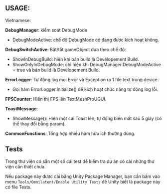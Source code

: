 
## USAGE:

Vietnamese:

**DebugManager**: kiểm soát DebugMode
- DebugModeActive: chế độ DebugMode có đang được kích hoạt không.

**DebugSwitchActive**: Bật/tắt gameObject dựa theo chế độ:
- ShowInDebugBuild: hiện khi bản build là Developement Build.
- ShowOnlyInDebugMode: chỉ hiện khi DebugManager.DebugModeActive = true và bản build là Developement Build.

**ErrorLogger**: Tự động log mọi Error và Exception ra 1 file text trong device.
- Gọi hàm ErrorLogger.Initialize() để kích hoạt chức năng tự động log lỗi.

**FPSCounter**: Hiển thị FPS lên TextMeshProUGUI.

**ToastMessage**: 
- ShowMessage(): Hiện một cái Toast lên, tự động biến mất sau 5 giây (có thể thay đổi bằng param).

**CommonFunctions**: Tổng hợp nhiều hàm hữu ích thường dùng.

## Tests

Trong thư viện có sẵn một số cái test để kiểm tra dự án có cài những thư viện cần thiết chưa.

Nếu package này được cài bằng Unity Package Manager, bạn cần bấm vào menu `Tools/Omnilatent/Enable Utility Tests` để Unity biết là package này có file Tests. 